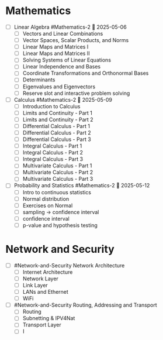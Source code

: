 # Mathematics
- [ ] Linear Algebra #Mathematics-2  📅 2025-05-06 
	- [ ]  Vectors and Linear Combinations 
	- [ ] Vector Spaces, Scalar Products, and Norms
	- [ ] Linear Maps and Matrices I
	- [ ] Linear Maps and Matrices II
	- [ ] Solving Systems of Linear Equations
	- [ ] Linear Independence and Bases
	- [ ] Coordinate Transformations and Orthonormal Bases
	- [ ] Determinants
	- [ ] Eigenvalues and Eigenvectors
	- [ ] Reserve slot and interactive problem solving
- [ ] Calculus #Mathematics-2 📅 2025-05-09 
	- [ ] Introduction to Calculus
	- [ ] Limits and Continuity - Part 1
	- [ ] Limits and Continuity - Part 2
	- [ ] Differential Calculus - Part 1
	- [ ] Differential Calculus - Part 2
	- [ ] Differential Calculus - Part 3
	- [ ] Integral Calculus - Part 1
	- [ ]  Integral Calculus - Part 2
	- [ ] Integral Calculus - Part 3
	- [ ] Multivariate Calculus - Part 1
	- [ ] Multivariate Calculus - Part 2
	- [ ] Multivariate Calculus - Part 3
- [ ] Probability and Statistics #Mathematics-2 📅 2025-05-12 
	- [ ] Intro to continuous statistics
	- [ ] Normal distribution
	- [ ] Exercises on Normal
	- [ ] sampling -> confidence interval
	- [ ] confidence interval
	- [ ] p-value and hypothesis testing
# Network and Security

- [ ] #Network-and-Security  Network Architecture
	- [ ] Internet Architecture
	- [ ] Network Layer
	- [ ] Link Layer
	- [ ] LANs and Ethernet
	- [ ] WiFi
- [ ] #Network-and-Security  Routing, Addressing and Transport 
	- [ ] Routing
	- [ ] Subnetting & IPV4Nat
	- [ ] Transport Layer
	- [ ] I